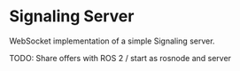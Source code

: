# Signaling Server
WebSocket implementation of a simple Signaling server.

TODO: Share offers with ROS 2 / start as rosnode and server